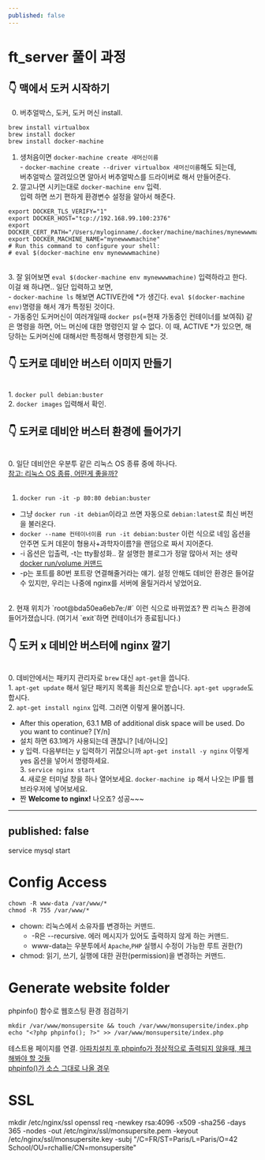 ```yaml
---
published: false
---
```


# ft_server 풀이 과정

## 👇 맥에서 도커 시작하기

0. 버추얼박스, 도커, 도커 머신 install.
~~~
brew install virtualbox
brew install docker
brew install docker-machine
~~~
1. 생처음이면 `docker-machine create 새머신이름`
<br>    - `docker-machine create --driver virtualbox 새머신이름`해도 되는데,
<br>      버추얼박스 깔려있으면 알아서 버추얼박스를 드라이버로 해서 만들어준다.
2. 깔고나면 시키는대로 `docker-machine env` 입력.
<br>입력 하면 쓰기 편하게 환경변수 설정을 알아서 해준다. 
~~~
export DOCKER_TLS_VERIFY="1"
export DOCKER_HOST="tcp://192.168.99.100:2376"
export DOCKER_CERT_PATH="/Users/myloginname/.docker/machine/machines/mynewwwmachine"
export DOCKER_MACHINE_NAME="mynewwwmachine"
# Run this command to configure your shell:
# eval $(docker-machine env mynewwwmachine)
~~~
<br>3. 잘 읽어보면 `eval $(docker-machine env mynewwwmachine)` 입력하라고 한다.
<br>이걸 왜 하냐면.. 일단 입력하고 보면,
<br>  - `docker-machine ls` 해보면 ACTIVE칸에 *가 생긴다.
    `eval $(docker-machine env)`명령을 해서 걔가 특정된 것이다.
<br>  - 가동중인 도커머신이 여러개일때 `docker ps`(=현재 가동중인 컨테이너를 보여줘) 같은 명령을 하면,
        어느 머신에 대한 명령인지 알 수 없다. 이 때, ACTIVE *가 있으면, 해당하는 도커머신에 대해서만 특정해서 명령한게 되는 것.  

## 👇 도커로 데비안 버스터 이미지 만들기

<br>1. `docker pull debian:buster` 
<br>2. `docker images` 입력해서 확인.

## 👇 도커로 데비안 버스터 환경에 들어가기

<br>0. 일단 데비안은 우분투 같은 리눅스 OS 종류 중에 하나다.
<br>[참고: 리눅스 OS 종류, 어떤게 좋을까?](https://secretpoten.tistory.com/31)
<br>
<br>
1. `docker run -it -p 80:80 debian:buster`
  - 그냥 `docker run -it debian`이라고 쓰면 자동으로 `debian:latest`로 최신 버전을 불러온다.
  - `docker --name 컨테이너이름 run -it debian:buster` 이런 식으로 네임 옵션을 안주면 도커 데몬이 형용사+과학자이름?을 랜덤으로 짜서 지어준다.
  - -i 옵션은 입출력, -t는 tty활성화.. 잘 설명한 블로그가 정말 많아서 저는 생략 [docker run/volume 커맨드](https://tinkerbellbass.tistory.com/47)
  - -p는 포트를 80번 포트랑 연결해줄거라는 얘기. 설정 안해도 데비안 환경은 들어갈 수 있지만, 우리는 나중에 nginx를 서버에 올릴거라서 넣었어요.
<br>
2. 현재 위치가 `root@bda50ea6eb7e:/#` 이런 식으로 바뀌었죠? 짠 리눅스 환경에 들어가졌습니다. (여기서 `exit`하면 컨테이너가 종료됩니다.)

## 👇 도커 x 데비안 버스터에 nginx 깔기

<br>0. 데비안에서는 패키지 관리자로 `brew` 대신 `apt-get`을 씁니다.
<br>1. `apt-get update` 해서 일단 패키지 목록을 최신으로 받습니다. `apt-get upgrade`도 합시다.
<br>2. `apt-get install nginx` 입력. 그러면 이렇게 물어봅니다.
  - After this operation, 63.1 MB of additional disk space will be used. Do you want to continue? [Y/n]
  - 설치 하면 63.1메가 사용되는데 괜찮니? [네/아니오]
  - y 입력. 다음부터는 y 입력하기 귀찮으니까 `apt-get install -y nginx` 이렇게 yes 옵션을 넣어서 명령하세요.
<br>3. `service nginx start`
<br>4. 새로운 터미널 창을 하나 열어보세요. `docker-machine ip` 해서 나오는 IP를 웹브라우저에 넣어보세요.
   - 짠 **Welcome to nginx!** 나오죠? 성공~~~
   
   
   
   
   
   
   
   
   
   
   
   
   ---
published: false
---


service mysql start

# Config Access
~~~
chown -R www-data /var/www/*
chmod -R 755 /var/www/*
~~~
* chown: 리눅스에서 소유자를 변경하는 커맨드.
  - -R은 --recursive. 에러 메시지가 있어도 출력하지 않게 하는 커맨드.
  - www-data는 우분투에서 `Apache`,`PHP` 실행시 수정이 가능한 루트 권한(?)
* chmod: 읽기, 쓰기, 실행에 대한 권한(permission)을 변경하는 커맨드.


# Generate website folder
phpinfo() 함수로 웹호스팅 환경 점검하기
~~~
mkdir /var/www/monsupersite && touch /var/www/monsupersite/index.php
echo "<?php phpinfo(); ?>" >> /var/www/monsupersite/index.php
~~~
테스트용 페이지를 연결.
[아파치설치 후 phpinfo가 정상적으로 출력되지 않을때, 체크해봐야 할 것들](https://idchowto.com/?p=16772)<br>
[phpinfo()가 소스 그대로 나올 경우](https://medium.com/sjk5766/phpinfo-%EA%B0%80-%EC%86%8C%EC%8A%A4-%EA%B7%B8%EB%8C%80%EB%A1%9C-%EB%82%98%EC%98%AC-%EA%B2%BD%EC%9A%B0-f8993576adc5)



# SSL
mkdir /etc/nginx/ssl
openssl req -newkey rsa:4096 -x509 -sha256 -days 365 -nodes -out /etc/nginx/ssl/monsupersite.pem -keyout /etc/nginx/ssl/monsupersite.key -subj "/C=FR/ST=Paris/L=Paris/O=42 School/OU=rchallie/CN=monsupersite"

   
   
   
   
   
   
   
   
   
   
   
   
   
   
   
